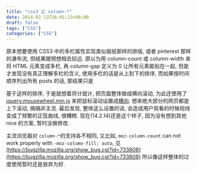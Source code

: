 ```yaml
---
title: "css3 之 column-*"
date: 2014-02-13T16:01:23+08:00
draft: false
tags: ["CSS"]
categories: ["CSS"]
---
```


原本想要使用 CSS3 中的多栏属性实现类似报纸那样的排版, 或者 pinterest 那样的瀑布流,  但结果跟预想相去较远.
原以为用 column-count 或 column-width 来将 HTML 元素变成多栏, 再 column-gap 定义为 0 让所有元素能贴在一起,  但是才发现没有真正理解多栏的含义,  使用多栏的话是从上到下的排序, 而如果按时间顺序列出所有 posts 的话,  那结果只是

基于这样的排序, 于是就想着将计就计,  把页面整体做成横向滚动, 为此还使用了 [jquery.mousewheel.min.js]() 来把鼠标滚动设置成[横向](http://handhack.com/explore).  想来绝大部分的网页都是上下滚动, 搞搞非主流.   最后发现,  整体这么设置的话, 会造成用户观看的时候视线变成了频繁的正弦曲线, 很糟糕.  现在(14.2.14)还是这个样子, 因为没有想到其他 nice 的方案, 暂时没做修改.

主流浏览器对 `column-*`的支持各不相同,
又比如, `moz-column-count` can not work properly with  `-moz-column-fill: auto`, 见 [https://bugzilla.mozilla.org/show_bug.cgi?id=733808](https://bugzilla.mozilla.org/show_bug.cgi?id=733808)
所以像这样整体的过度使用暂时还是放弃为好.